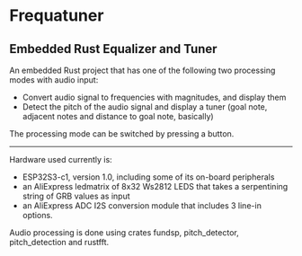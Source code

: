 # Frequatuner

## Embedded Rust Equalizer and Tuner


An embedded Rust project that has one of the following two processing modes with audio input:
* Convert audio signal to frequencies with magnitudes, and display them
* Detect the pitch of the audio signal and display a tuner (goal note, adjacent notes and distance to goal note, basically)

The processing mode can be switched by pressing a button.


---


Hardware used currently is:
+ ESP32S3-c1, version 1.0, including some of its on-board peripherals
+ an AliExpress ledmatrix of 8x32 Ws2812 LEDS that takes a serpentining string of GRB values as input
+ an AliExpress ADC I2S conversion module that includes 3 line-in options.

Audio processing is done using crates fundsp, pitch_detector, pitch_detection and rustfft.
